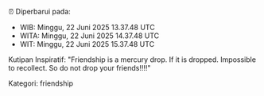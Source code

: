 ⏰ Diperbarui pada:
- WIB: Minggu, 22 Juni 2025 13.37.48 UTC
- WITA: Minggu, 22 Juni 2025 14.37.48 UTC
- WIT: Minggu, 22 Juni 2025 15.37.48 UTC

Kutipan Inspiratif:
"Friendship is a mercury drop. If it is dropped. Impossible to recollect. So do not drop your friends!!!!"


Kategori: friendship

